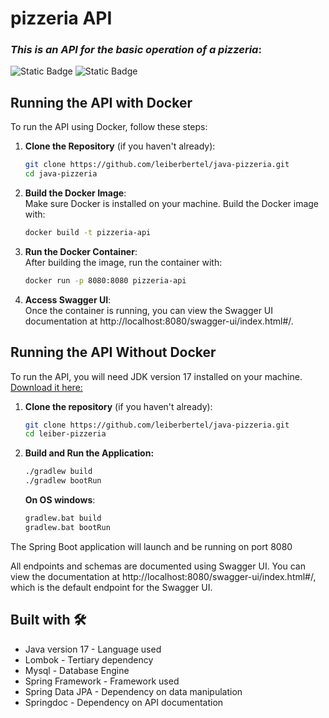 # pizzeria API
### _This is an API for the basic operation of a pizzeria_:
![Static Badge](https://img.shields.io/badge/version-1.0-brightgreen)
![Static Badge](https://img.shields.io/badge/Java-17-brightgreen)

## Running the API with Docker
To run the API using Docker, follow these steps:

1. **Clone the Repository** (if you haven't already):

   ```bash
   git clone https://github.com/leiberbertel/java-pizzeria.git
   cd java-pizzeria

2. **Build the Docker Image**: <br>
Make sure Docker is installed on your machine. Build the Docker image with:
   ```bash
   docker build -t pizzeria-api
   ```
3. **Run the Docker Container**: <br>
After building the image, run the container with:
    ```bash
    docker run -p 8080:8080 pizzeria-api
    ```
4. **Access Swagger UI**: <br>
Once the container is running, you can view the Swagger UI documentation at http://localhost:8080/swagger-ui/index.html#/.

## Running the API Without Docker
To run the API, you will need JDK version 17 installed on your machine.
[Download it here:](https://adoptium.net/es/temurin/releases/?version=17)

1. **Clone the repository** (if you haven't already):
    ```bash
    git clone https://github.com/leiberbertel/java-pizzeria.git
    cd leiber-pizzeria
    ```

2. **Build and Run the Application:** <br>
    ```bash
    ./gradlew build
    ./gradlew bootRun
    ```

    **On OS windows**:
    ```bash
    gradlew.bat build
    gradlew.bat bootRun
    ```

The Spring Boot application will launch and be running on port 8080

All endpoints and schemas are documented using Swagger UI. You can view the documentation at http://localhost:8080/swagger-ui/index.html#/, which is the default endpoint for the Swagger UI.

## Built with 🛠
* Java version 17 - Language used
* Lombok - Tertiary dependency
* Mysql - Database Engine
* Spring Framework - Framework used
* Spring Data JPA - Dependency on data manipulation
* Springdoc - Dependency on API documentation
